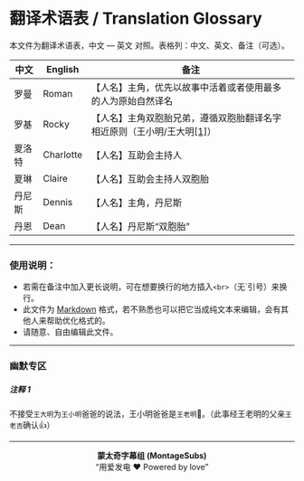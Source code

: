 # 翻译术语表 / Translation Glossary

本文件为翻译术语表，中文 — 英文 对照。表格列：中文、英文、备注（可选）。

| 中文 | English | 备注 |
| --- | --- | --- |
| 罗曼 | Roman | 【人名】主角，优先以故事中活着或者使用最多的人为原始自然译名 |
| 罗基 | Rocky | 【人名】主角双胞胎兄弟，遵循双胞胎翻译名字相近原则（王小明/王大明[[1]](#注释-1)） |
| 夏洛特 | Charlotte | 【人名】互助会主持人 |
| 夏琳 | Claire | 【人名】互助会主持人双胞胎 |
| 丹尼斯 | Dennis | 【人名】主角，丹尼斯 |
| 丹恩 | Dean | 【人名】丹尼斯“双胞胎” |
---

### 使用说明：
- 若需在备注中加入更长说明，可在想要换行的地方插入`<br>`（无`引号）来换行。
- 此文件为 [Markdown](https://zh.wikipedia.org/wiki/Markdown) 格式，若不熟悉也可以把它当成纯文本来编辑，会有其他人来帮助优化格式的。
- 请随意、自由编辑此文件。








---

### 幽默专区

##### 注释 1
不接受`王大明`为`王小明`爸爸的说法，王小明爸爸是`王老明`🤣。（此事经王老明的父亲`王老吉`确认👍）

---




<div align="center">

**蒙太奇字幕组 (MontageSubs)**  
“用爱发电 ❤️ Powered by love”

</div>
